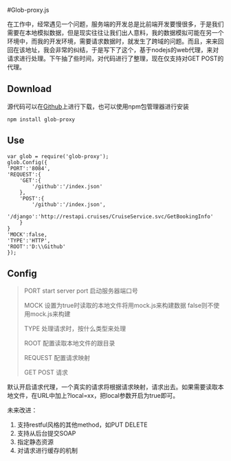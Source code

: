 #Glob-proxy.js

在工作中，经常遇见一个问题，服务端的开发总是比前端开发要慢很多，于是我们需要在本地模拟数据，但是现实往往让我们出人意料，我的数据模拟可能在另一个环境中，而我的开发环境，需要请求数据时，就发生了跨域的问题。而且，来来回回在该地址，我会非常的纠结，于是写下了这个，基于nodejs的web代理，来对请求进行处理。下午抽了些时间，对代码进行了整理，现在仅支持对GET POST的代理。

## Download
源代码可以在[Github]()上进行下载，也可以使用npm包管理器进行安装

	npm install glob-proxy
## Use

	var glob = require('glob-proxy');
	glob.Config({
	'PORT':'8084',
	'REQUEST':{
		'GET':{
			'/github':'/index.json'
		},
		'POST':{
			'/github':'/index.json',
			'/django':'http://restapi.cruises/CruiseService.svc/GetBookingInfo'
		}
	}
	'MOCK':false,
	'TYPE':'HTTP',
	'ROOT':'D:\\Github'
	});

## Config

>
>PORT start server port 启动服务器端口号
>
>MOCK 设置为true时读取的本地文件将用mock.js来构建数据 false则不使用mock.js来构建
>
>TYPE 处理请求时，按什么类型来处理	
>
>ROOT 配置读取本地文件的跟目录
>
>REQUEST 配置请求映射
>
>GET POST 请求
>

默认开启请求代理，一个真实的请求将根据请求映射，请求出去。如果需要读取本地文件，在URL中加上?local=xx，把local参数开启为true即可。


未来改进：

	
1. 支持restful风格的其他method，如PUT DELETE
2. 支持从后台提交SOAP
3. 指定静态资源
4. 对请求进行缓存的机制






